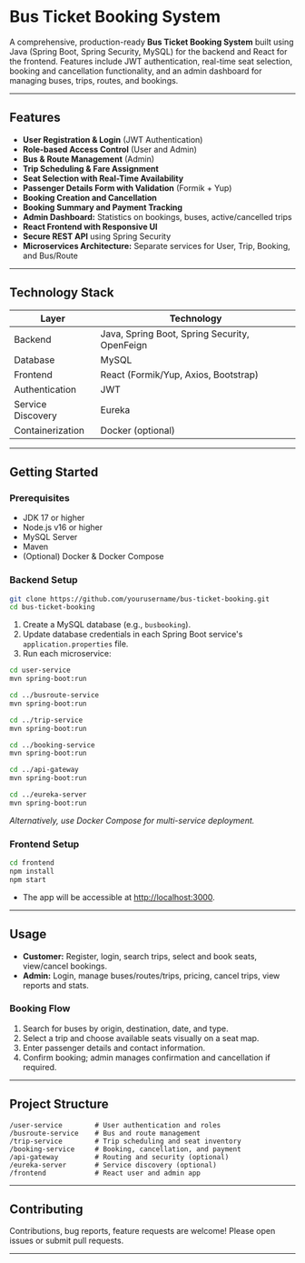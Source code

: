 # Bus Ticket Booking System

A comprehensive, production-ready **Bus Ticket Booking System** built using Java (Spring Boot, Spring Security, MySQL) for the backend and React for the frontend. Features include JWT authentication, real-time seat selection, booking and cancellation functionality, and an admin dashboard for managing buses, trips, routes, and bookings.

***

## Features

- **User Registration & Login** (JWT Authentication)  
- **Role-based Access Control** (User and Admin)  
- **Bus & Route Management** (Admin)  
- **Trip Scheduling & Fare Assignment**  
- **Seat Selection with Real-Time Availability**  
- **Passenger Details Form with Validation** (Formik + Yup)  
- **Booking Creation and Cancellation**  
- **Booking Summary and Payment Tracking**  
- **Admin Dashboard:** Statistics on bookings, buses, active/cancelled trips  
- **React Frontend with Responsive UI**  
- **Secure REST API** using Spring Security  
- **Microservices Architecture:** Separate services for User, Trip, Booking, and Bus/Route  

***

## Technology Stack

| Layer           | Technology                              |
|-----------------|----------------------------------------|
| Backend         | Java, Spring Boot, Spring Security, OpenFeign |
| Database        | MySQL                                  |
| Frontend        | React (Formik/Yup, Axios, Bootstrap)   |
| Authentication  | JWT                                    |
| Service Discovery | Eureka                               |
| Containerization | Docker (optional)                      |

***

## Getting Started

### Prerequisites

- JDK 17 or higher  
- Node.js v16 or higher  
- MySQL Server  
- Maven  
- (Optional) Docker & Docker Compose  

### Backend Setup

```bash
git clone https://github.com/yourusername/bus-ticket-booking.git
cd bus-ticket-booking
```

1. Create a MySQL database (e.g., `busbooking`).
2. Update database credentials in each Spring Boot service's `application.properties` file.
3. Run each microservice:

```bash
cd user-service
mvn spring-boot:run

cd ../busroute-service
mvn spring-boot:run

cd ../trip-service
mvn spring-boot:run

cd ../booking-service
mvn spring-boot:run

cd ../api-gateway
mvn spring-boot:run

cd ../eureka-server
mvn spring-boot:run
```

*Alternatively, use Docker Compose for multi-service deployment.*

### Frontend Setup

```bash
cd frontend
npm install
npm start
```

- The app will be accessible at [http://localhost:3000](http://localhost:3000).

***

## Usage

- **Customer:** Register, login, search trips, select and book seats, view/cancel bookings.  
- **Admin:** Login, manage buses/routes/trips, pricing, cancel trips, view reports and stats.

### Booking Flow

1. Search for buses by origin, destination, date, and type.  
2. Select a trip and choose available seats visually on a seat map.  
3. Enter passenger details and contact information.  
4. Confirm booking; admin manages confirmation and cancellation if required.

***

## Project Structure

```
/user-service        # User authentication and roles
/busroute-service    # Bus and route management
/trip-service        # Trip scheduling and seat inventory
/booking-service     # Booking, cancellation, and payment
/api-gateway         # Routing and security (optional)
/eureka-server       # Service discovery (optional)
/frontend            # React user and admin app
```

***

## Contributing

Contributions, bug reports, feature requests are welcome! Please open issues or submit pull requests.

***
